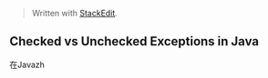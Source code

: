 


> Written with [StackEdit](https://stackedit.io/).
## Checked vs Unchecked Exceptions in Java
在Javazh
<!--stackedit_data:
eyJoaXN0b3J5IjpbMTk2MjIwNTE0NV19
-->